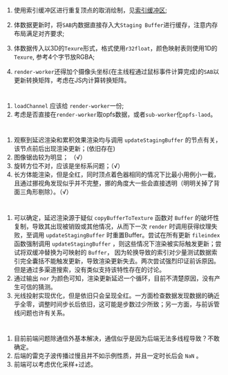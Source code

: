 1. 使用索引缓冲区进行重复顶点的取消绘制，见[索引缓冲区](https://webgpufundamentals.org/webgpu/lessons/zh_cn/webgpu-vertex-buffers.html#a-index-buffers);

2. 体数据更新时，将```SAB```内数据直接存入大```Staging Buffer```进行缓存，注意内存布局满足对齐要求;

3. 体数据传入以3D的```Texure```形式，格式使用```r32float```，颜色映射表则使用1D的```Texure```, 参考4个字节放RGBA;

4. ```render-worker```还得加个摄像头坐标(在主线程通过鼠标事件计算完成)的```SAB```以更新转换矩阵，考虑在JS内计算转换矩阵。

#

1. ```loadChannel``` 应该给 ```render-worker```一份;
2. 考虑是否直接在```render-worker```取opfs数据，或者```sub-worker```化```opfs-laod```。

#

1. 观察到延迟渲染和累积效果渲染均与调用 ```updateStagingBuffer``` 的节点有关，该节点前后出现渲染更新；(依旧存在)
2. 图像锯齿较为明显； （√）
3. 旋转方位不对，应该是坐标系问题；（√）
4. 长方体能渲染，但是全红，同时顶点着色器相同的情况下比最小用例小一截，且通过挪视角发现似乎并不完整，挪的角度大一些会直接透明（明明关掉了背面三角形剔除）。（√）

#

1. 可以确定，延迟渲染源于疑似 ```copyBufferToTexture``` 函数对 ```Buffer``` 的破坏性复制，导致其出现被销毁或其他情况，从而下一次 ```render``` 时调用获得纹理失败，至调用 ```updateStagingBuffer``` 时重置Buffer。尝试在所有更新 ```fileindex``` 函数强制调用 ```updateStagingBuffer``` ，则这些情况下渲染被实际触发更新；尝试将双缓冲替换为可映射的 ```Buffer```， 因为轮换导致的索引对少量测试数据索引完全囊括不能触发更新，导致渲染更新失去。两次尝试强烈印证前诉原因。但是通过多渠道搜索，没有类似支持该特性存在的讨论。
2. 通过输出 ```nor``` 为颜色可知，渲染更新延迟一个循环，目前不清楚原因，没有产生可信的猜测。
3. 光线投射实现优化，但是依旧只会呈现全红。一方面检查数据发现数据的确近乎全零，调整时间步长后依旧，这可能是步数过少所致；另一方面，与前诉管线问题也许有关系。

#

1. 目前前端问题除通信外基本解决，通信似乎是因为后端无法多线程导致？不敢确定。
2. 后端的雷克子波传播过慢且并不如示例性质，并且一定时长后会 ```NaN``` 。
3. 前端可以考虑优化采样+过滤。 